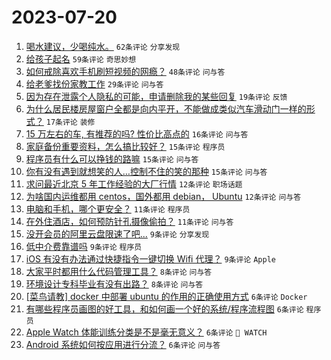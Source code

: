 # 2023-07-20

1. [喝水建议，少喝纯水。](https://www.v2ex.com/t/958168) `62条评论` `分享发现`
1. [给孩子起名](https://www.v2ex.com/t/958173) `59条评论` `奇思妙想`
1. [如何戒除喜欢手机刷短视频的网瘾？](https://www.v2ex.com/t/958161) `48条评论` `问与答`
1. [给老爹找份家教工作](https://www.v2ex.com/t/958188) `29条评论` `问与答`
1. [因为存在泄露个人隐私的可能，申请删除我的某些回复](https://www.v2ex.com/t/958164) `19条评论` `反馈`
1. [为什么居民楼房屋窗户全都是向内平开，不能做成类似汽车滑动门一样的形式？](https://www.v2ex.com/t/958163) `17条评论` `装修`
1. [15 万左右的车, 有推荐的吗? 性价比高点的](https://www.v2ex.com/t/958192) `16条评论` `问与答`
1. [家庭备份重要资料，怎么搞比较好？](https://www.v2ex.com/t/958171) `15条评论` `程序员`
1. [程序员有什么可以挣钱的路嘛](https://www.v2ex.com/t/958169) `15条评论` `问与答`
1. [你有没有遇到就想笑的人…控制不住的笑的那种](https://www.v2ex.com/t/958166) `15条评论` `问与答`
1. [求问最近北京 5 年工作经验的大厂行情](https://www.v2ex.com/t/958175) `12条评论` `职场话题`
1. [为啥国内运维都用 centos，国外都用 debian， Ubuntu](https://www.v2ex.com/t/958165) `12条评论` `问与答`
1. [电脑和手机，哪个更安全？](https://www.v2ex.com/t/958172) `11条评论` `程序员`
1. [在外住酒店，如何预防针孔摄像偷拍？](https://www.v2ex.com/t/958160) `11条评论` `问与答`
1. [没开会员的阿里云盘限速了吧...](https://www.v2ex.com/t/958178) `9条评论` `分享发现`
1. [低中介费靠谱吗](https://www.v2ex.com/t/958174) `9条评论` `程序员`
1. [iOS 有没有办法通过快捷指令一键切换 Wifi 代理？](https://www.v2ex.com/t/958170) `9条评论` `Apple`
1. [大家平时都用什么代码管理工具？](https://www.v2ex.com/t/958183) `8条评论` `问与答`
1. [环境设计专科毕业有没有出路？](https://www.v2ex.com/t/958182) `8条评论` `问与答`
1. [[菜鸟请教] docker 中部署 ubuntu 的作用的正确使用方式](https://www.v2ex.com/t/958195) `6条评论` `Docker`
1. [有哪些程序员画图的好工具，和如何画一个好的系统/程序流程图](https://www.v2ex.com/t/958194) `6条评论` `程序员`
1. [Apple Watch 体能训练分类是不是毫无意义？](https://www.v2ex.com/t/958187) `6条评论` ` WATCH`
1. [Android 系统如何按应用进行分流？](https://www.v2ex.com/t/958159) `6条评论` `问与答`

